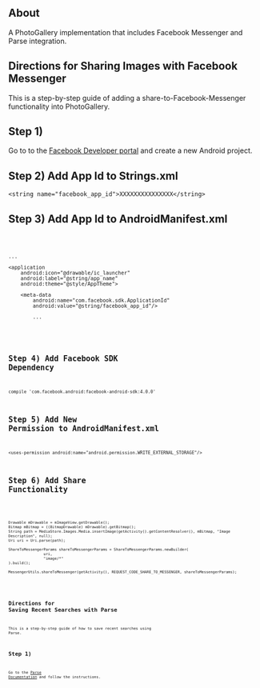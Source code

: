 About
---
A PhotoGallery implementation that includes Facebook Messenger and Parse integration.

Directions for Sharing Images with Facebook Messenger
---
This is a step-by-step guide of adding a share-to-Facebook-Messenger functionality into PhotoGallery.

Step 1)
---
Go to to the [Facebook Developer portal](https://developers.facebook.com/quickstarts/?platform=android) and create a new Android project.

Step 2) Add App Id to Strings.xml
---
`<string name="facebook_app_id">XXXXXXXXXXXXXXX</string>`

Step 3) Add App Id to AndroidManifest.xml
---
<code>

    ...

    <application
        android:icon="@drawable/ic_launcher"
        android:label="@string/app_name"
        android:theme="@style/AppTheme">

        <meta-data
            android:name="com.facebook.sdk.ApplicationId"
            android:value="@string/facebook_app_id"/>

            ...

<code>

Step 4) Add Facebook SDK Dependency
---
`compile 'com.facebook.android:facebook-android-sdk:4.0.0'`

Step 5) Add New Permission to AndroidManifest.xml
---
`<uses-permission android:name="android.permission.WRITE_EXTERNAL_STORAGE"/>`

Step 6) Add Share Functionality
---
<code>

    Drawable mDrawable = mImageView.getDrawable();
    Bitmap mBitmap = ((BitmapDrawable) mDrawable).getBitmap();
    String path = MediaStore.Images.Media.insertImage(getActivity().getContentResolver(), mBitmap, "Image Description", null);
    Uri uri = Uri.parse(path);

    ShareToMessengerParams shareToMessengerParams = ShareToMessengerParams.newBuilder(
                    uri,
                    "image/*"
    ).build();

    MessengerUtils.shareToMessenger(getActivity(), REQUEST_CODE_SHARE_TO_MESSENGER, shareToMessengerParams);
<code>

Directions for Saving Recent Searches with Parse
---
This is a step-by-step guide of how to save recent searches using Parse.

Step 1)
---
Go to the [Parse Documentation](https://www.parse.com/tutorials/using-the-local-datastore) and follow the instructions.